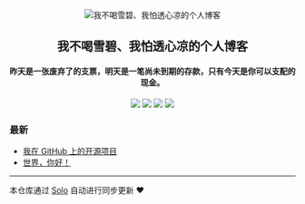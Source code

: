 <p align="center"><img alt="我不喝雪碧、我怕透心凉的个人博客" src="https://static.b3log.org/images/brand/solo-32.png"></p><h2 align="center">
我不喝雪碧、我怕透心凉的个人博客
</h2>

<h4 align="center">昨天是一张废弃了的支票，明天是一笔尚未到期的存款，只有今天是你可以支配的现金。</h4>
<p align="center"><a title="我不喝雪碧、我怕透心凉的个人博客" target="_blank" href="https://github.com/xiaomo37564459/solo-blog"><img src="https://img.shields.io/github/last-commit/xiaomo37564459/solo-blog.svg?style=flat-square&color=FF9900"></a>
<a title="GitHub repo size in bytes" target="_blank" href="https://github.com/xiaomo37564459/solo-blog"><img src="https://img.shields.io/github/repo-size/xiaomo37564459/solo-blog.svg?style=flat-square"></a>
<a title="Solo Version" target="_blank" href="https://github.com/b3log/solo/releases"><img src="https://img.shields.io/badge/solo-3.6.5-f1e05a.svg?style=flat-square&color=blueviolet"></a>
<a title="Hits" target="_blank" href="https://github.com/b3log/hits"><img src="https://hits.b3log.org/xiaomo37564459/solo-blog.svg"></a></p>

### 最新

* [我在 GitHub 上的开源项目](http://www.37564459.com/my-github-repos)
* [世界，你好！](http://www.37564459.com/hello-solo)



---

本仓库通过 [Solo](https://github.com/b3log/solo) 自动进行同步更新 ❤️ 